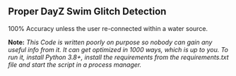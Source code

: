 ## Proper DayZ Swim Glitch Detection

100% Accuracy unless the user re-connected within a water source.

**Note:**
*This Code is written poorly on purpose so nobody can gain any useful info from it. It
can get optimized in 1000 ways, which is up to you. To run it, install
Python
3.8+, install the requirements from the requirements.txt file and start the script in a process manager.*